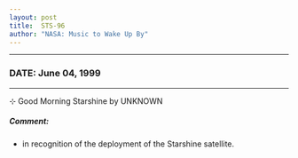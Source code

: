 ```yaml
---
layout: post
title:  STS-96
author: "NASA: Music to Wake Up By"
---
```


----
### DATE: June 04, 1999
----
⊹ Good Morning Starshine by UNKNOWN

##### Comment:
* in recognition of the deployment of the Starshine satellite.
